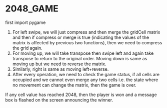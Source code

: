 # 2048_GAME
first import pygame

1. For left swipe, we will just compress and then merge the gridCell matrix and then if compress or merge is true (indicating the values of the matrix is affected by previous two functions), then we need to compress the grid again.
2. For moving up, we will take transpose then swipe left and again take transpose to return to the original order.
Moving down is same as moving up but we need to reverse the matrix.
3. Similarly, right is same as moving left+reverse.
4. After every operation, we need to check the game status, if all cells are occupied and we cannot even merge any two cells i.e. the state where no movement can change the matrix, then the game is over.

If any cell value has reached 2048, then the player is won and a message box is flashed on the screen announcing the winner.
